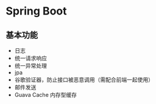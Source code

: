 # Spring Boot

## 基本功能

- 日志
- 统一请求响应
- 统一异常处理
- jpa
- 谷歌验证器，防止接口被恶意调用（需配合前端一起使用）
- 邮件发送
- Guava Cache 内存型缓存

